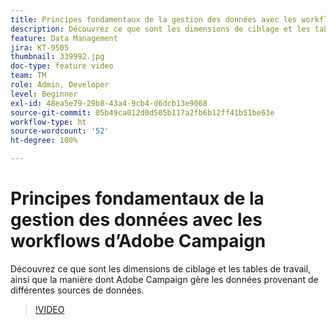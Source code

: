 ```yaml
---
title: Principes fondamentaux de la gestion des données avec les workflows d’Adobe Campaign
description: Découvrez ce que sont les dimensions de ciblage et les tables de travail, ainsi que la manière dont Adobe Campaign gère les données provenant de différentes sources de données.
feature: Data Management
jira: KT-9505
thumbnail: 339992.jpg
doc-type: feature video
team: TM
role: Admin, Developer
level: Beginner
exl-id: 48ea5e79-29b8-43a4-9cb4-d6dcb13e9068
source-git-commit: 05b49ca012d0d505b117a2fb6b12ff41b51be63e
workflow-type: ht
source-wordcount: '52'
ht-degree: 100%

---
```


# Principes fondamentaux de la gestion des données avec les workflows d’Adobe Campaign

Découvrez ce que sont les dimensions de ciblage et les tables de travail, ainsi que la manière dont Adobe Campaign gère les données provenant de différentes sources de données.

>[!VIDEO](https://video.tv.adobe.com/v/339992?quality=12&learn=on)
